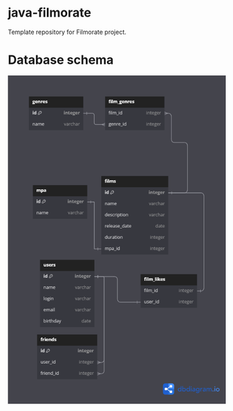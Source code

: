 # java-filmorate
Template repository for Filmorate project.

# Database schema
![db](db-schema.png)
